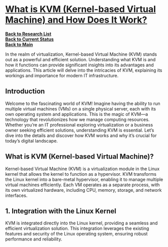 # **[What is KVM (Kernel-based Virtual Machine) and How Does It Work?](https://www.fibacloud.com/content/compute/what-is-kvm-kernel-based-virtual-machine-and-how-does-it-work/)**

**[Back to Research List](../../../../../research_list.md)**\
**[Back to Current Status](../../../../../../a_status/current_tasks.md)**\
**[Back to Main](../../../../../../README.md)**

In the realm of virtualization, Kernel-based Virtual Machine (KVM) stands out as a powerful and efficient solution. Understanding what KVM is and how it functions can provide significant insights into its advantages and applications. This article will delve into the intricacies of KVM, explaining its workings and importance for modern IT infrastructure.  

## Introduction

Welcome to the fascinating world of KVM! Imagine having the ability to run multiple virtual machines (VMs) on a single physical server, each with its own operating system and applications. This is the magic of KVM—a technology that revolutionizes how we manage computing resources. Whether you’re an IT professional exploring virtualization or a business owner seeking efficient solutions, understanding KVM is essential. Let’s dive into the details and discover how KVM works and why it’s crucial for today’s digital landscape.

## What is KVM (Kernel-based Virtual Machine)?

Kernel-based Virtual Machine (KVM) is a virtualization module in the Linux kernel that allows the kernel to function as a hypervisor. KVM transforms the Linux kernel into a bare-metal hypervisor, enabling it to manage multiple virtual machines efficiently. Each VM operates as a separate process, with its own virtualized hardware, including CPU, memory, storage, and network interfaces.

## 1. Integration with the Linux Kernel

KVM is integrated directly into the Linux kernel, providing a seamless and efficient virtualization solution. This integration leverages the existing features and security of the Linux operating system, ensuring robust performance and reliability.
